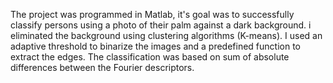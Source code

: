 The project was programmed in Matlab, it's goal was to successfully classify persons using a photo of their palm
against a dark background. i eliminated the background using clustering algorithms (K-means). I used an adaptive
threshold to binarize the images and a predefined function to extract the edges. The classification was based on sum
of absolute differences between the Fourier descriptors.
